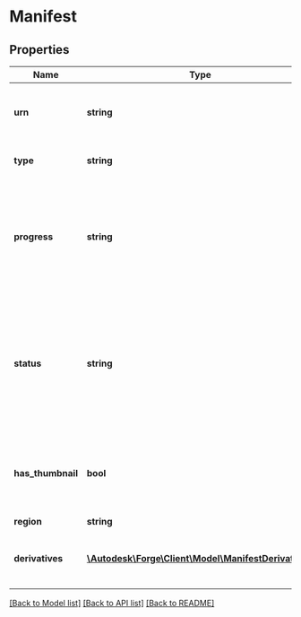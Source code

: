 # Manifest

## Properties
Name | Type | Description | Notes
------------ | ------------- | ------------- | -------------
**urn** | **string** | The Base64 (URL safe) encoded source file URN | 
**type** | **string** | Type of this JSON object | 
**progress** | **string** | Overall progress for all translation jobs in the manifest. Possible values are: &#x60;complete&#x60; or &#x60;##%&#x60; | 
**status** | **string** | Overall status for translation jobs in the “manifest”. Possible values are: &#x60;pending&#x60;, &#x60;success&#x60;, &#x60;inprogress&#x60;, &#x60;failed&#x60; and &#x60;timeout&#x60; | 
**has_thumbnail** | **bool** | Indicates if a thumbnail has been generated for the source file URN | 
**region** | **string** | Region | [optional] 
**derivatives** | [**\Autodesk\Forge\Client\Model\ManifestDerivative[]**](ManifestDerivative.md) | Requested output files for the source file URN | 

[[Back to Model list]](../README.md#documentation-for-models) [[Back to API list]](../README.md#documentation-for-api-endpoints) [[Back to README]](../README.md)



